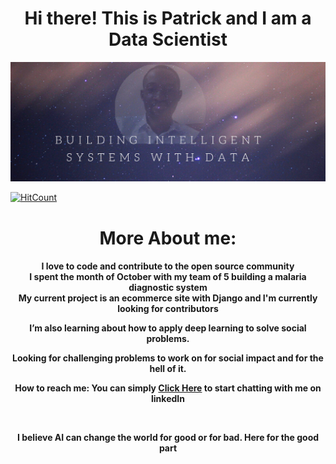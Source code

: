<div align="center">

<h1>Hi there! This is Patrick and I am a Data Scientist</h1>

</div>

 

![alt text](self.png)


[![HitCount](http://hits.dwyl.com/PatrickAttankurugu/PatrickAttankurugu.svg)](http://hits.dwyl.com/PatrickAttankurugu/PatrickAttankurugu)

<div align="center">

<h1>More About me:</h1>

</div>

<div align="center">

<h4>
<p> I love to code and contribute to the open source community </br>
I spent the month of October with my team of 5 building a malaria diagnostic system</br>
My current project is an ecommerce site with Django and I'm currently looking for contributors <a/></p>
 <p> I’m also learning about how to apply deep learning to solve social problems.</p>
 <p> Looking for challenging problems to work on for social impact and for the hell of it.</p>
 <p>How to reach me: You can simply <a href="https://www.linkedin.com/in/patrickattankurugu1/">Click Here</a> to start chatting with me on linkedIn</p></br>
 
   <p>I believe AI can change the world for good or for bad. Here for the good part</p>

</h4>

</div>


